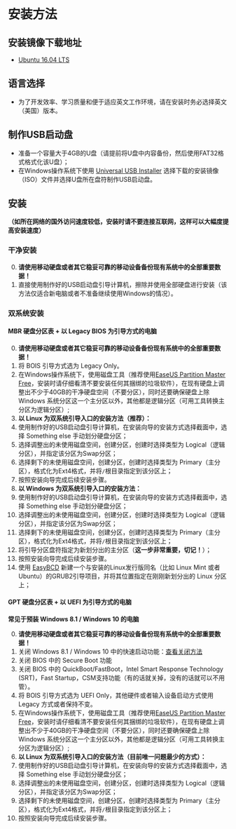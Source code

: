 # 安装方法

## 安装镜像下载地址

- [Ubuntu 16.04 LTS](http://releases.ubuntu.com/16.04/ubuntu-16.04-desktop-amd64.iso)

## 语言选择

- 为了开发效率、学习质量和便于适应英文工作环境，请在安装时务必选择英文（美国）版本。

## 制作USB启动盘

- 准备一个容量大于4GB的U盘（请提前将U盘中内容备份，然后使用FAT32格式格式化该U盘）；
- 在Windows操作系统下使用 [Universal USB Installer](http://www.pendrivelinux.com/universal-usb-installer-easy-as-1-2-3/) 选择下载的安装镜像（ISO）文件并选择U盘所在盘符制作USB启动盘。

## 安装

**（如所在网络的国外访问速度较低，安装时请不要连接互联网，这样可以大幅度提高安装速度）**

### 干净安装

0. **请使用移动硬盘或者其它稳妥可靠的移动设备备份现有系统中的全部重要数据！**
0. 直接使用制作好的USB启动盘引导计算机，擦除并使用全部硬盘进行安装（该方法仅适合新电脑或者不准备继续使用Windows的情况）。

### 双系统安装

#### MBR 硬盘分区表 + 以 Legacy BIOS 为引导方式的电脑

0. **请使用移动硬盘或者其它稳妥可靠的移动设备备份现有系统中的全部重要数据！**
0. 将 BOIS 引导方式选为 Legacy Only。
0. 在Windows操作系统下，使用磁盘工具（推荐使用[EaseUS Partition Master Free](http://www.partition-tool.com/personal.htm)，安装时请仔细看清不要安装任何其捆绑的垃圾软件），在现有硬盘上调整出不少于40GB的干净硬盘空间（不要分区），同时还要确保硬盘上除 Windows 系统分区这一个主分区以外，其他都是逻辑分区（可用工具转换主分区为逻辑分区）;
0. **以 Linux 为双系统引导入口的安装方法（推荐）：**
  0. 使用制作好的USB启动盘引导计算机，在安装向导的安装方式选择截面中，选择 Something else 手动划分硬盘分区；
  0. 选择调整出的未使用磁盘空间，创建分区，创建时选择类型为 Logical（逻辑分区），并指定该分区为Swap分区；
  0. 选择剩下的未使用磁盘空间，创建分区，创建时选择类型为 Primary（主分区），格式化为Ext4格式，并将```/```根目录指定到该分区上；
  0. 按照安装向导完成后续安装步骤。
0. **以 Windows 为双系统引导入口的安装方法：**
  0. 使用制作好的USB启动盘引导计算机，在安装向导的安装方式选择截面中，选择 Something else 手动划分硬盘分区；
  0. 选择调整出的未使用磁盘空间，创建分区，创建时选择类型为 Logical（逻辑分区），并指定该分区为Swap分区；
  0. 选择剩下的未使用磁盘空间，创建分区，创建时选择类型为 Primary（主分区），格式化为Ext4格式，并将```/```根目录指定到该分区上；
  0. 将引导分区盘符指定为新划分出的主分区（**这一步非常重要，切记！**）；
  0. 按照安装向导完成后续安装步骤。
  0. 使用 [EasyBCD](http://neosmart.net/EasyBCD/) 新建一个与安装的Linux发行版同名（比如 Linux Mint 或者 Ubuntu）的GRUB2引导项目，并将其位置指定在刚刚新划分出的 Linux 分区上；

#### GPT 硬盘分区表 + 以 UEFI 为引导方式的电脑

**常见于预装 Windows 8.1 / Windows 10 的电脑**

0. **请使用移动硬盘或者其它稳妥可靠的移动设备备份现有系统中的全部重要数据！**
0. 关闭 Windows 8.1 / Windows 10 中的快速启动功能：[查看关闭方法](http://jingyan.baidu.com/article/ca00d56c7a40e6e99febcf4f.html)
0. 关闭 BIOS 中的 Secure Boot 功能
0. 关闭 BIOS 中的 QuickBoot/FastBoot，Intel Smart Response Technology (SRT)，Fast Startup，CSM支持功能（有的话就关掉，没有的话就可以不用管）。
0. 将 BOIS 引导方式选为 UEFI Only，其他硬件或者输入设备启动方式使用 Legacy 方式或者保持不变。
0. 在Windows操作系统下，使用磁盘工具（推荐使用[EaseUS Partition Master Free](http://www.partition-tool.com/personal.htm)，安装时请仔细看清不要安装任何其捆绑的垃圾软件），在现有硬盘上调整出不少于40GB的干净硬盘空间（不要分区），同时还要确保硬盘上除 Windows 系统分区这一个主分区以外，其他都是逻辑分区（可用工具转换主分区为逻辑分区）;
0. **以 Linux 为双系统引导入口的安装方法（目前唯一问题最少的方式）：**
  0. 使用制作好的USB启动盘引导计算机，在安装向导的安装方式选择截面中，选择 Something else 手动划分硬盘分区；
  0. 选择调整出的未使用磁盘空间，创建分区，创建时选择类型为 Logical（逻辑分区），并指定该分区为Swap分区；
  0. 选择剩下的未使用磁盘空间，创建分区，创建时选择类型为 Primary（主分区），格式化为Ext4格式，并将```/```根目录指定到该分区上；
  0. 按照安装向导完成后续安装步骤。
